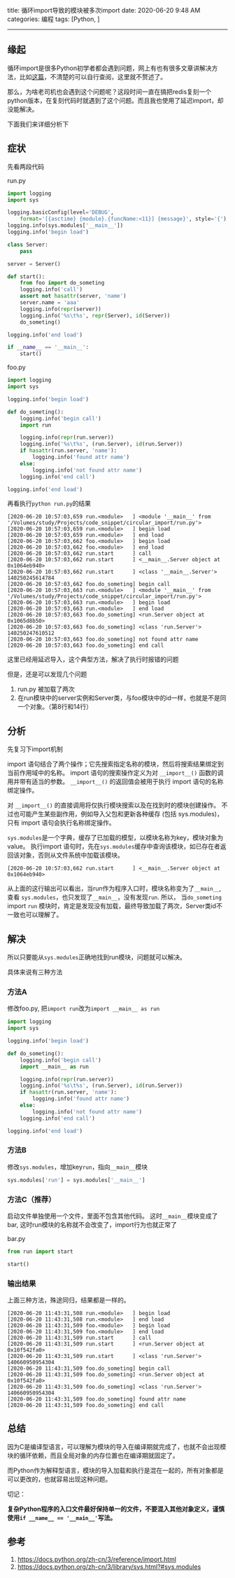 title: 循环import导致的模块被多次import
date: 2020-06-20 9:48 AM
categories: 编程
tags: [Python, ]

-------

## 缘起
循环import是很多Python初学者都会遇到问题，网上有也有很多文章讲解决方法，比如[这篇](https://www.jianshu.com/p/a1e91cc53b07)，不清楚的可以自行查阅，这里就不赘述了。

那么，为啥老司机也会遇到这个问题呢？这段时间一直在搞把redis复刻一个python版本，在复刻代码时就遇到了这个问题。而且我也使用了延迟import，却没能解决。

下面我们来详细分析下

<!--more-->

## 症状
先看两段代码

run.py
```python
import logging
import sys

logging.basicConfig(level='DEBUG', 
    format='[{asctime} {module}.{funcName:<11}] {message}', style='{')
logging.info(sys.modules['__main__'])
logging.info('begin load')

class Server:
    pass

server = Server()

def start():
    from foo import do_someting
    logging.info('call')
    assert not hasattr(server, 'name')
    server.name = 'aaa'
    logging.info(repr(server))
    logging.info('%s\t%s', repr(Server), id(Server))
    do_someting()

logging.info('end load')

if __name__ == '__main__':
    start()
```

foo.py
```python
import logging
import sys

logging.info('begin load')

def do_someting():
    logging.info('begin call')
    import run

    logging.info(repr(run.server))
    logging.info('%s\t%s', (run.Server), id(run.Server))
    if hasattr(run.server, 'name'):
        logging.info('found attr name')
    else:
        logging.info('not found attr name')
    logging.info('end call')

logging.info('end load')
```

再看执行`python run.py`的结果
```
[2020-06-20 10:57:03,659 run.<module>   ] <module '__main__' from '/Volumes/study/Projects/code_snippet/circular_import/run.py'>
[2020-06-20 10:57:03,659 run.<module>   ] begin load
[2020-06-20 10:57:03,659 run.<module>   ] end load
[2020-06-20 10:57:03,662 foo.<module>   ] begin load
[2020-06-20 10:57:03,662 foo.<module>   ] end load
[2020-06-20 10:57:03,662 run.start      ] call
[2020-06-20 10:57:03,662 run.start      ] <__main__.Server object at 0x1064eb940>
[2020-06-20 10:57:03,662 run.start      ] <class '__main__.Server'> 140250245614784
[2020-06-20 10:57:03,662 foo.do_someting] begin call
[2020-06-20 10:57:03,663 run.<module>   ] <module '__main__' from '/Volumes/study/Projects/code_snippet/circular_import/run.py'>
[2020-06-20 10:57:03,663 run.<module>   ] begin load
[2020-06-20 10:57:03,663 run.<module>   ] end load
[2020-06-20 10:57:03,663 foo.do_someting] <run.Server object at 0x1065d8b50>
[2020-06-20 10:57:03,663 foo.do_someting] <class 'run.Server'>  140250247610512
[2020-06-20 10:57:03,663 foo.do_someting] not found attr name
[2020-06-20 10:57:03,663 foo.do_someting] end call
```

这里已经用延迟导入，这个典型方法，解决了执行时报错的问题

但是，还是可以发现几个问题
1. run.py 被加载了两次
2. 在run模块中的server实例和Server类，与foo模块中的id一样，也就是不是同一个对象。（第8行和14行）

## 分析
先复习下import机制

import 语句结合了两个操作；它先搜索指定名称的模块，然后将搜索结果绑定到当前作用域中的名称。 import 语句的搜索操作定义为对 `__import__()` 函数的调用并带有适当的参数。 `__import__()` 的返回值会被用于执行 import 语句的名称绑定操作。 

对 `__import__()` 的直接调用将仅执行模块搜索以及在找到时的模块创建操作。 不过也可能产生某些副作用，例如导入父包和更新各种缓存 (包括 sys.modules)，只有 import 语句会执行名称绑定操作。

`sys.modules`是一个字典，缓存了已加载的模型，以模块名称为key，模块对象为value。
执行import 语句时，先在`sys.modules`缓存中查询该模块，如已存在者返回该对象，否则从文件系统中加载该模块。

```
[2020-06-20 10:57:03,662 run.start      ] <__main__.Server object at 0x1064eb940>
```
从上面的这行输出可以看出，当run作为程序入口时，模块名称变为了`__main__`, 查看 `sys.modules`，也只发现了`__main__`，没有发现`run`. 
所以， 当`do_someting` import `run` 模块时，肯定是发现没有加载，最终导致加载了两次，Server类id不一致也可以理解了。

## 解决
所以只要能从`sys.modules`正确地找到run模块，问题就可以解决。

具体来说有三种方法

### 方法A
修改foo.py, 把`import run`改为`import __main__ as run`
```python
import logging
import sys

logging.info('begin load')

def do_someting():
    logging.info('begin call')
    import __main__ as run

    logging.info(repr(run.server))
    logging.info('%s\t%s', (run.Server), id(run.Server))
    if hasattr(run.server, 'name'):
        logging.info('found attr name')
    else:
        logging.info('not found attr name')
    logging.info('end call')

logging.info('end load')
```

### 方法B
修改`sys.modules`，增加key`run`，指向`__main__`模块
```python
sys.modules['run'] = sys.modules['__main__']
```

### 方法C（推荐）
启动文件单独使用一个文件，里面不包含其他代码。
这时`__main__`模块变成了bar, 这时run模块的名称就不会改变了，import行为也就正常了

bar.py
```python
from run import start

start()
```

### 输出结果
上面三种方法，殊途同归，结果都是一样的。

```
[2020-06-20 11:43:31,508 run.<module>   ] begin load
[2020-06-20 11:43:31,508 run.<module>   ] end load
[2020-06-20 11:43:31,509 foo.<module>   ] begin load
[2020-06-20 11:43:31,509 foo.<module>   ] end load
[2020-06-20 11:43:31,509 run.start      ] call
[2020-06-20 11:43:31,509 run.start      ] <run.Server object at 0x10f542fa0>
[2020-06-20 11:43:31,509 run.start      ] <class 'run.Server'>  140660950954304
[2020-06-20 11:43:31,509 foo.do_someting] begin call
[2020-06-20 11:43:31,509 foo.do_someting] <run.Server object at 0x10f542fa0>
[2020-06-20 11:43:31,509 foo.do_someting] <class 'run.Server'>  140660950954304
[2020-06-20 11:43:31,509 foo.do_someting] found attr name
[2020-06-20 11:43:31,509 foo.do_someting] end call
```

## 总结
因为C是编译型语言，可以理解为模块的导入在编译期就完成了，也就不会出现模块的循环依赖，而且全局对象的内存位置也在编译期就固定了。

而Python作为解释型语言，模块的导入加载和执行是混在一起的，所有对象都是可以更改的，也就容易出现这种问题。

切记：

**复杂Python程序的入口文件最好保持单一的文件，不要混入其他对象定义，谨慎使用`if __name__ == '__main__'`写法。**

## 参考
1. https://docs.python.org/zh-cn/3/reference/import.html
2. https://docs.python.org/zh-cn/3/library/sys.html?#sys.modules